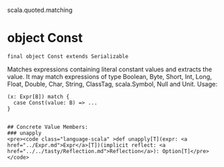 scala.quoted.matching
# object Const

<pre><code class="language-scala" >final object Const extends Serializable</pre></code>
Matches expressions containing literal constant values and extracts the value.
It may match expressions of type Boolean, Byte, Short, Int, Long,
Float, Double, Char, String, ClassTag, scala.Symbol, Null and Unit.
Usage:
```
(x: Expr[B]) match {
  case Const(value: B) => ...
}
```
``````

## Concrete Value Members:
### unapply
<pre><code class="language-scala" >def unapply[T](expr: <a href="../Expr.md">Expr</a>[T])(implicit reflect: <a href="../../tasty/Reflection.md">Reflection</a>): Option[T]</pre></code>

